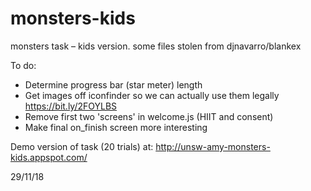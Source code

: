# monsters-kids
monsters task – kids version.
some files stolen from djnavarro/blankex

To do:
- Determine progress bar (star meter) length
- Get images off iconfinder so we can actually use them legally
  https://bit.ly/2FOYLBS
- Remove first two 'screens' in welcome.js (HIIT and consent)
- Make final on_finish screen more interesting

Demo version of task (20 trials) at:
http://unsw-amy-monsters-kids.appspot.com/

29/11/18
